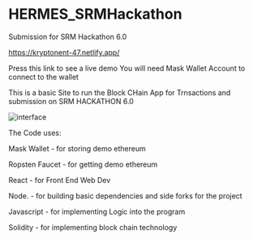 # HERMES_SRMHackathon
Submission for SRM Hackathon 6.0

https://kryptonent-47.netlify.app/

Press this link to see a live demo
You will need Mask Wallet Account to connect to the wallet

This is a basic Site to run the Block CHain App for Trnsactions and submission on SRM HACKATHON 6.0 


![interface](https://user-images.githubusercontent.com/66116118/161418820-43747cf3-77d5-48b4-95ee-5a61a1e7a2b5.jpg)


The Code uses: 

Mask Wallet - for storing demo ethereum

Ropsten Faucet - for getting demo ethereum

React - for Front End Web Dev

Node. - for building basic dependencies and side forks for the project

Javascript - for implementing Logic into the program

Solidity - for implementing block chain technology

